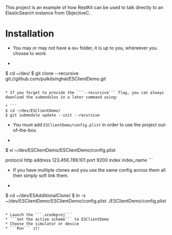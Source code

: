 This project is an example of how RestKit can be used to talk directly to an ElasticSearch instance from ObjectiveC.

# Installation

* You may or may not have a ```dev``` folder, it is up to you, whereever you choose to work.

* ```
$ cd ~/dev/
$ git clone --recursive git://github.com/pulkitsinghal/ESClientDemo.git
```

* If you forget to provide the ```--recursive``` flag, you can always download the submodules in a later command using:

* ```
$ cd ~/dev/ESClientDemo/
$ git submodule update --init --recursive
```

* You must add `ESClientDemo/config.plist` in order to use the project out-of-the-box.

* ```
$ vi ~/dev/ESClientDemo/ESClientDemo/config.plist
<?xml version="1.0" encoding="UTF-8"?>
<!DOCTYPE plist PUBLIC "-//Apple//DTD PLIST 1.0//EN" "http://www.apple.com/DTDs/PropertyList-1.0.dtd">
<plist version="1.0">
<dict>
        <key>protocol</key>
        <string>http</string>
        <key>address</key>
        <string>123.456.789.101</string>
        <key>port</key>
        <string>9200</string>
        <key>index</key>
        <string>index_name</string>
</dict>
</plist>
```

* If you have multiple clones and you use the same config across them all then simply soft link them.

* ```
$ cd ~/dev/ESAdditionalClone/
$ ln -s ~/dev/ESClientDemo/ESClientDemo/config.plist ./ESClientDemo/config.plist
```

* Launch the ```.xcodeproj```
* ```Set the active scheme``` to ESClientDemo
* Choose the simulator or device
* ```Run``` it!
